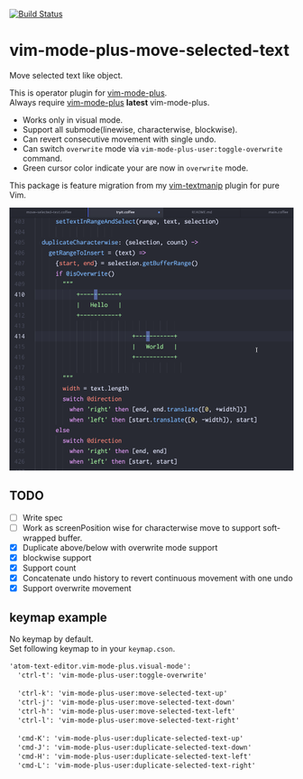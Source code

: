 [![Build Status](https://travis-ci.org/t9md/atom-vim-mode-plus-jasmine-increase-focus.svg?branch=master)](https://travis-ci.org/t9md/atom-vim-mode-plus-jasmine-increase-focus)

# vim-mode-plus-move-selected-text

Move selected text like object.  

This is operator plugin for [vim-mode-plus](https://atom.io/packages/vim-mode-plus).  
Always require [vim-mode-plus](https://atom.io/packages/vim-mode-plus) **latest** vim-mode-plus.

- Works only in visual mode.  
- Support all submode(linewise, characterwise, blockwise).
- Can revert consecutive movement with single undo.
- Can switch `overwrite` mode via `vim-mode-plus-user:toggle-overwrite` command.  
- Green cursor color indicate your are now in `overwrite` mode.

This package is feature migration from my [vim-textmanip](https://github.com/t9md/vim-textmanip) plugin for pure Vim.  

![](https://raw.githubusercontent.com/t9md/t9md/d44c35f193478c0ccf996d0b3085d276fe9ea4b9/img/vim-mode-plus/move-selected-text.gif)

## TODO

- [ ] Write spec
- [ ] Work as screenPosition wise for characterwise move to support soft-wrapped buffer.
- [x] Duplicate above/below with overwrite mode support
- [x] blockwise support
- [x] Support count
- [x] Concatenate undo history to revert continuous movement with one undo
- [x] Support overwrite movement

## keymap example

No keymap by default.  
Set following keymap to in your `keymap.cson`.  

```coffeescipt
'atom-text-editor.vim-mode-plus.visual-mode':
  'ctrl-t': 'vim-mode-plus-user:toggle-overwrite'

  'ctrl-k': 'vim-mode-plus-user:move-selected-text-up'
  'ctrl-j': 'vim-mode-plus-user:move-selected-text-down'
  'ctrl-h': 'vim-mode-plus-user:move-selected-text-left'
  'ctrl-l': 'vim-mode-plus-user:move-selected-text-right'

  'cmd-K': 'vim-mode-plus-user:duplicate-selected-text-up'
  'cmd-J': 'vim-mode-plus-user:duplicate-selected-text-down'
  'cmd-H': 'vim-mode-plus-user:duplicate-selected-text-left'
  'cmd-L': 'vim-mode-plus-user:duplicate-selected-text-right'
```
